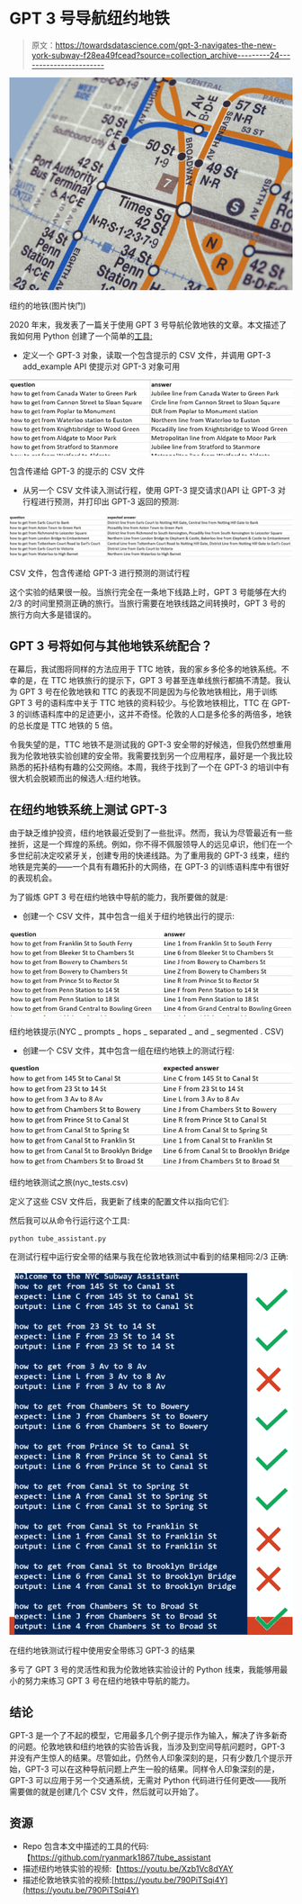 # GPT 3 号导航纽约地铁

> 原文：<https://towardsdatascience.com/gpt-3-navigates-the-new-york-subway-f28ea49fcead?source=collection_archive---------24----------------------->

![](img/22b8947c10cf1772e3486f19b07645c4.png)

纽约的地铁(图片快门)

2020 年末，我发表了一篇关于使用 GPT 3 号导航伦敦地铁的文章。本文描述了我如何用 Python 创建了一个简单的[工具:](https://github.com/ryanmark1867/tube_assistant/blob/master/tube_assistant.py)

*   定义一个 GPT-3 对象，读取一个包含提示的 CSV 文件，并调用 GPT-3 add_example API 使提示对 GPT-3 对象可用

![](img/b454069ebdb45abcaa6bdba2968628d4.png)

包含传递给 GPT-3 的提示的 CSV 文件

*   从另一个 CSV 文件读入测试行程，使用 GPT-3 提交请求()API 让 GPT-3 对行程进行预测，并打印出 GPT-3 返回的预测:

![](img/db2bc412b38fb1c09cb4927dc3983825.png)

CSV 文件，包含传递给 GPT-3 进行预测的测试行程

这个实验的结果很一般。当旅行完全在一条地下线路上时，GPT 3 号能够在大约 2/3 的时间里预测正确的旅行。当旅行需要在地铁线路之间转换时，GPT 3 号的旅行方向大多是错误的。

## GPT 3 号将如何与其他地铁系统配合？

在幕后，我试图将同样的方法应用于 TTC 地铁，我的家乡多伦多的地铁系统。不幸的是，在 TTC 地铁旅行的提示下，GPT 3 号甚至连单线旅行都搞不清楚。我认为 GPT 3 号在伦敦地铁和 TTC 的表现不同是因为与伦敦地铁相比，用于训练 GPT 3 号的语料库中关于 TTC 地铁的资料较少。与伦敦地铁相比，TTC 在 GPT-3 的训练语料库中的足迹更小，这并不奇怪。伦敦的人口是多伦多的两倍多，地铁的总长度是 TTC 地铁的 5 倍。

令我失望的是，TTC 地铁不是测试我的 GPT-3 安全带的好候选，但我仍然想重用我为伦敦地铁实验创建的安全带。我需要找到另一个应用程序，最好是一个我比较熟悉的拓扑结构有趣的公交网络。本周，我终于找到了一个在 GPT-3 的培训中有很大机会脱颖而出的候选人:纽约地铁。

## 在纽约地铁系统上测试 GPT-3

由于缺乏维护投资，纽约地铁最近受到了一些批评。然而，我认为尽管最近有一些挫折，这是一个辉煌的系统。例如，你不得不佩服领导人的远见卓识，他们在一个多世纪前决定咬紧牙关，创建专用的快递线路。为了重用我的 GPT-3 线束，纽约地铁是完美的——一个具有有趣拓扑的大网络，在 GPT-3 的训练语料库中有很好的表现机会。

为了锻炼 GPT 3 号在纽约地铁中导航的能力，我所要做的就是:

*   创建一个 CSV 文件，其中包含一组关于纽约地铁出行的提示:

![](img/c7cd00a4efc727694b604d3220db9844.png)

纽约地铁提示(NYC _ prompts _ hops _ separated _ and _ segmented . CSV)

*   创建一个 CSV 文件，其中包含一组在纽约地铁上的测试行程:

![](img/f5100147cbebebd3f49da16ac830e886.png)

纽约地铁测试之旅(nyc_tests.csv)

定义了这些 CSV 文件后，我更新了线束的配置文件以指向它们:

然后我可以从命令行运行这个工具:

```
python tube_assistant.py
```

在测试行程中运行安全带的结果与我在伦敦地铁测试中看到的结果相同:2/3 正确:

![](img/40693e1c08fa0fdde7e81528881a4d35.png)

在纽约地铁测试行程中使用安全带练习 GPT-3 的结果

多亏了 GPT 3 号的灵活性和我为伦敦地铁实验设计的 Python 线束，我能够用最小的努力来练习 GPT 3 号在纽约地铁中导航的能力。

## 结论

GPT-3 是一个了不起的模型，它用最多几个例子提示作为输入，解决了许多新奇的问题。伦敦地铁和纽约地铁的实验告诉我，当涉及到空间导航问题时，GPT-3 并没有产生惊人的结果。尽管如此，仍然令人印象深刻的是，只有少数几个提示开始，GPT-3 可以在这种导航问题上产生一般的结果。同样令人印象深刻的是，GPT-3 可以应用于另一个交通系统，无需对 Python 代码进行任何更改——我所需要做的就是创建几个 CSV 文件，然后就可以开始了。

## 资源

*   Repo 包含本文中描述的工具的代码:【https://github.com/ryanmark1867/tube_assistant
*   描述纽约地铁实验的视频:【https://youtu.be/Xzb1Vc8dYAY 
*   描述伦敦地铁实验的视频:[https://youtu.be/790PiTSqi4Y](https://youtu.be/790PiTSqi4Y)